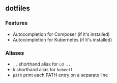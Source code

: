 ## dotfiles

### Features

* Autocompletion for Composer (if it's installed)
* Autocompletion for Kubernetes (if it's installed)


### Aliases
* `..` shorthand alias for `cd ..`
* `k` shorthand alias for `kubectl`
* `path` print each PATH entry on a separate line
